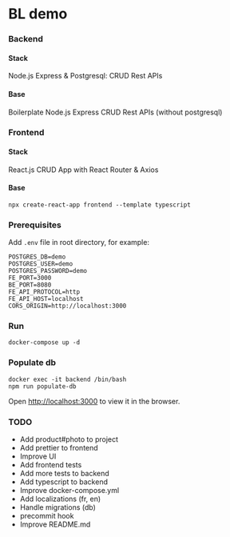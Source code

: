 # BL demo

### Backend

#### Stack
Node.js Express & Postgresql: CRUD Rest APIs

#### Base
Boilerplate Node.js Express CRUD Rest APIs (without postgresql)

### Frontend

#### Stack
React.js CRUD App with React Router & Axios

#### Base
`npx create-react-app frontend --template typescript`

### Prerequisites
Add `.env` file in root directory, for example:
```
POSTGRES_DB=demo
POSTGRES_USER=demo
POSTGRES_PASSWORD=demo
FE_PORT=3000
BE_PORT=8080
FE_API_PROTOCOL=http
FE_API_HOST=localhost
CORS_ORIGIN=http://localhost:3000
```

### Run
```
docker-compose up -d
```

### Populate db
```
docker exec -it backend /bin/bash
npm run populate-db
```

Open [http://localhost:3000](http://localhost:3000) to view it in the browser.

### TODO
- Add product#photo to project
- Add prettier to frontend
- Improve UI
- Add frontend tests
- Add more tests to backend
- Add typescript to backend
- Improve docker-compose.yml
- Add localizations (fr, en)
- Handle migrations (db)
- precommit hook
- Improve README.md
